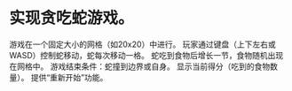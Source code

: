 # 实现贪吃蛇游戏。

游戏在一个固定大小的网格（如20x20）中进行。
玩家通过键盘（上下左右或WASD）控制蛇移动，蛇每次移动一格。
蛇吃到食物后增长一节，食物随机出现在网格中。
游戏结束条件：蛇撞到边界或自身。
显示当前得分（吃到的食物数量）。
提供“重新开始”功能。